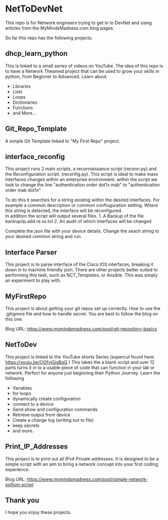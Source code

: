 # NetToDevNet
This repo is for Network engineers trying to get in to DevNet and using articles from the MyMindsMadness.com blog pages. 

So far this repo has the following projects. 

## dhcp_learn_python

This is linked to a small series of videos on YouTube. The idea of this repo is to have a Network Theamed project that can be used to grow your skills in python, from Beginner to Advanced. 
Learn about 

 - Libraries
 - Lists
 - Loops
 - Dictionaries
 - Functions
 - and More...

## Git_Repo_Template

A simple Git Template linked to "My First Repo" project.

## interface_reconfig

This project runs 2 main scripts, a reconnaissance script (reconn.py) and the Reconfiguration script. (reconfig.py). 
This script is ideal to make mass interfaces changes within an enterprise environment. within the script we look to change the line 
    "authentication order dot1x mab" to "authentication order mab dot1x"

To do this it searches for a string existing within the desired interfaces. 
For example a common description or common confiuguration setting. Where this string is detected, the interface will be reconfigured.  
In addition the script will output several files. 
    1. A Backup of the file backup/ip.add.re.ss.txt
    2. An audit of which interfaces will be changed

Complete the json file with your device details. 
Change the seach string to your desired common string and run. 

## Interface Parser

This project is to parse interface of the Cisco IOS interfaces, breaking it down in to machine friendly json. 
There are other projects better suited to performing this task, such as NCT_Templates, or Ansible. This was simply an experiment to play with.

## MyFirstRepo

This project is about getting your git repos set up correctly. How to use the .gitignore file and how to handle secret. You are best to follow the blog on this one. 

Blog URL: https://www.mymindsmadness.com/post/git-repository-basics 

## NetToDev

This project is linked to the YouTube shorts Series (supercut found here: https://youtu.be/OOfyiGjsBqQ )
This takes the a blank script and over 12 parts turns it in to a usable piece of code that can function in your lab or network. 
Perfect for anyone just beginning their Python Journey. 
Learn the following 

 - Variables
 - for loops
 - dynamically create configuration
 - connect to a device
 - Send show and configuration commands 
 - Retrieve output from device
 - Create a change log (writing out to file)
 - keep secrets 
 - and more. 

## Print_IP_Addresses

This project is to print out all IPv4 Private addresses. It is designed to be a simple script with an aim to bring a network concept into your first coding experience. 

Blog URL: https://www.mymindsmadness.com/post/simple-network-python-script

## Thank you

I hope you enjoy these projects. 
